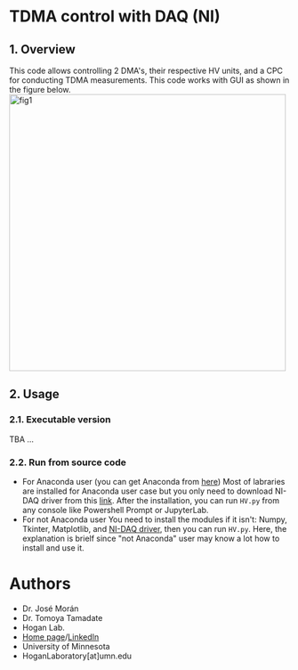 # TDMA control with DAQ (NI)
## 1. Overview
This code allows controlling 2 DMA's, their respective HV units, and a CPC for conducting TDMA measurements.  This code works with GUI as shown in the figure below.
<img width="497" alt="fig1" src="">
## 2. Usage
### 2.1. Executable version
TBA 
...

### 2.2. Run from source code
* For Anaconda user (you can get Anaconda from [here](https://www.anaconda.com/))
Most of labraries are installed for Anaconda user case but you only need to download NI-DAQ driver from this [link](https://www.ni.com/en-us/support/downloads/drivers/download.ni-daqmx.html#460239).  After the installation, you can run `HV.py` from any console like Powershell Prompt or JupyterLab.
* For not Anaconda user
You need to install the modules if it isn't: Numpy, Tkinter, Matplotlib, and [NI-DAQ driver](https://www.ni.com/en-us/support/downloads/drivers/download.ni-daqmx.html#460239), then you can run `HV.py`.  Here, the explanation is brielf since "not Anaconda" user may know a lot how to install and use it.

# Authors
* Dr. José Morán
* Dr. Tomoya Tamadate
* Hogan Lab.
* [Home page](https://hoganlab.umn.edu/)/[LinkedIn](https://www.linkedin.com/in/hogan-lab-994a3a246/)
* University of Minnesota
* HoganLaboratory[at]umn.edu
